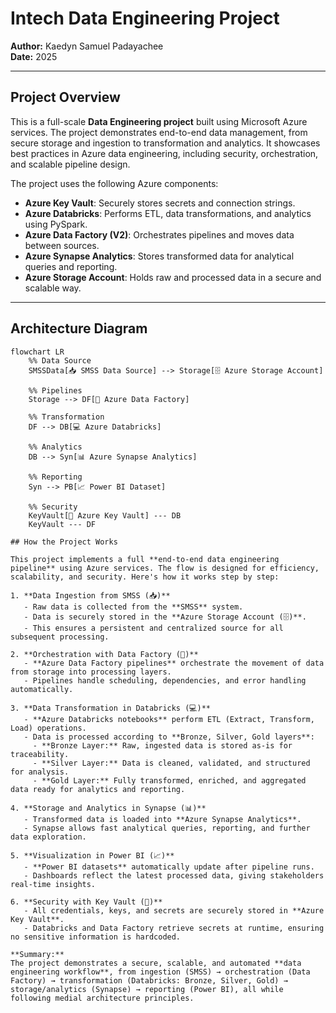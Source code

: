 # Intech Data Engineering Project

**Author:** Kaedyn Samuel Padayachee  
**Date:** 2025  

---

## Project Overview

This is a full-scale **Data Engineering project** built using Microsoft Azure services. The project demonstrates end-to-end data management, from secure storage and ingestion to transformation and analytics. It showcases best practices in Azure data engineering, including security, orchestration, and scalable pipeline design.

The project uses the following Azure components:

- **Azure Key Vault**: Securely stores secrets and connection strings.  
- **Azure Databricks**: Performs ETL, data transformations, and analytics using PySpark.  
- **Azure Data Factory (V2)**: Orchestrates pipelines and moves data between sources.  
- **Azure Synapse Analytics**: Stores transformed data for analytical queries and reporting.  
- **Azure Storage Account**: Holds raw and processed data in a secure and scalable way.  

---

## Architecture Diagram

```mermaid
flowchart LR
    %% Data Source
    SMSSData[📥 SMSS Data Source] --> Storage[🗄️ Azure Storage Account]

    %% Pipelines
    Storage --> DF[🔄 Azure Data Factory]

    %% Transformation
    DF --> DB[💻 Azure Databricks]

    %% Analytics
    DB --> Syn[📊 Azure Synapse Analytics]

    %% Reporting
    Syn --> PB[📈 Power BI Dataset]

    %% Security
    KeyVault[🔑 Azure Key Vault] --- DB
    KeyVault --- DF

## How the Project Works

This project implements a full **end-to-end data engineering pipeline** using Azure services. The flow is designed for efficiency, scalability, and security. Here's how it works step by step:

1. **Data Ingestion from SMSS (📥)**  
   - Raw data is collected from the **SMSS** system.  
   - Data is securely stored in the **Azure Storage Account (🗄️)**.  
   - This ensures a persistent and centralized source for all subsequent processing.

2. **Orchestration with Data Factory (🔄)**  
   - **Azure Data Factory pipelines** orchestrate the movement of data from storage into processing layers.  
   - Pipelines handle scheduling, dependencies, and error handling automatically.  

3. **Data Transformation in Databricks (💻)**  
   - **Azure Databricks notebooks** perform ETL (Extract, Transform, Load) operations.  
   - Data is processed according to **Bronze, Silver, Gold layers**:  
     - **Bronze Layer:** Raw, ingested data is stored as-is for traceability.  
     - **Silver Layer:** Data is cleaned, validated, and structured for analysis.  
     - **Gold Layer:** Fully transformed, enriched, and aggregated data ready for analytics and reporting.  

4. **Storage and Analytics in Synapse (📊)**  
   - Transformed data is loaded into **Azure Synapse Analytics**.  
   - Synapse allows fast analytical queries, reporting, and further data exploration.

5. **Visualization in Power BI (📈)**  
   - **Power BI datasets** automatically update after pipeline runs.  
   - Dashboards reflect the latest processed data, giving stakeholders real-time insights.  

6. **Security with Key Vault (🔑)**  
   - All credentials, keys, and secrets are securely stored in **Azure Key Vault**.  
   - Databricks and Data Factory retrieve secrets at runtime, ensuring no sensitive information is hardcoded.

**Summary:**  
The project demonstrates a secure, scalable, and automated **data engineering workflow**, from ingestion (SMSS) → orchestration (Data Factory) → transformation (Databricks: Bronze, Silver, Gold) → storage/analytics (Synapse) → reporting (Power BI), all while following medial architecture principles.

